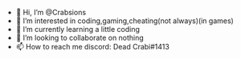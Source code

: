 - 👋 Hi, I’m @Crabsions
- 👀 I’m interested in coding,gaming,cheating(not always)(in games)
- 🌱 I’m currently learning a little coding
- 💞️ I’m looking to collaborate on nothing
- 📫 How to reach me discord: Dead Crabi#1413

<!---
Crabsions/Crabsions is a ✨ special ✨ repository because its `README.md` (this file) appears on your GitHub profile.
You can click the Preview link to take a look at your changes.
--->

